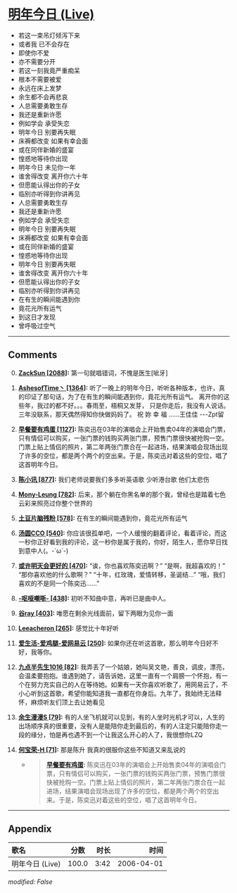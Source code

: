# [明年今日 (Live)](https://music.163.com/song?id=65915)

* 若这一束吊灯倾泻下来
* 或者我 已不会存在
* 即使你不爱
* 亦不需要分开
* 若这一刻我竟严重痴呆
* 根本不需要被爱
* 永远在床上发梦
* 余生都不会再悲哀
* 人总需要勇敢生存
* 我还是重新许愿
* 例如学会 承受失恋
* 明年今日 别要再失眠
* 床褥都改变 如果有幸会面
* 或在同伴新婚的盛宴
* 惶惑地等待你出现
* 明年今日 未见你一年
* 谁舍得改变 离开你六十年
* 但愿能认得出你的子女
* 临别亦听得到你讲再见
* 人总需要勇敢生存
* 我还是重新许愿
* 例如学会 承受失恋
* 明年今日 别要再失眠
* 床褥都改变 如果有幸会面
* 或在同伴新婚的盛宴
* 惶惑地等待你出现
* 明年今日 别要再失眠
* 谁舍得改变 离开你六十年
* 但愿能认得出你的子女
* 临别亦听得到你讲再见
* 在有生的瞬间能遇到你
* 竟花光所有运气
* 到这日才发现
* 曾呼吸过空气


---

## Comments
0. **[ZackSun \[2088\]](https://music.163.com/#/user/home?id=30922637):** 第一句就唱错词，不愧是医生[呲牙]

1. **[AshesofTime丶 \[1364\]](https://music.163.com/#/user/home?id=19495089):** 听了一晚上的明年今日，听听各种版本，也许，真的印证了那句话，为了在有生的瞬间能遇到你，竟花光所有运气。 离开你的这些年，我过的都不好。。。春雨至，梧桐又发芽， 只是你走后，我没有人说话。 三年没联系，那天偶然得知你快做妈妈了。 祝 妳 幸 福 ......王佳佳    ---Zpt留

2. **[早餐要有鸡蛋 \[1127\]](https://music.163.com/#/user/home?id=265477675):** 陈奕迅在03年的演唱会上开始售卖04年的演唱会门票，只有情侣可以购买，一张门票的钱购买两张门票，预售门票很快被抢购一空。门票上贴上情侣的照片，第二年两张门票合在一起进场，结果演唱会现场出现了许多的空位，都是两个两个的空出来。于是，陈奕迅对着这些的空位，唱了这首明年今日。

3. **[陈小讯 \[877\]](https://music.163.com/#/user/home?id=76927275):** 我们老师说要我们多多听英语歌 少听港台歌 他们太悲伤 

4. **[Mony-Leung \[782\]](https://music.163.com/#/user/home?id=67572680):** 后来，那个躺在你黑名单的那个我，曾经也是踏着七色云彩来照亮过你整个世界的  

5. **[土豆片脑残粉 \[578\]](https://music.163.com/#/user/home?id=40770548):** 在有生的瞬间能遇到你，竟花光所有运气

6. **[汤圆CCO \[540\]](https://music.163.com/#/user/home?id=288840252):** 你应该很孤单吧，一个人缓慢的翻着评论，看着评论，而这一秒你正好看到我的评论，这一秒你是属于我的，你好，陌生人，愿你早日找到意中人(。-`ω´-)

7. **[或许明天会更好的 \[470\]](https://music.163.com/#/user/home?id=390105291):** “诶，你也喜欢陈奕迅啊？” “是啊，我超喜欢的！” “那你喜欢他的什么歌啊？” “十年，红玫瑰，爱情转移，圣诞结…” “哦，我们喜欢的不是同一个陈奕迅……”

8. **[-呕哑嘲哳- \[438\]](https://music.163.com/#/user/home?id=328212939):** 初听不知曲中意，再听已是曲中人。

9. **[谷ray \[403\]](https://music.163.com/#/user/home?id=32120064):** 唯愿在剩余光线面前，留下两眼为见你一面

10. **[Leeacheron \[265\]](https://music.163.com/#/user/home?id=33179207):** 感觉比十年好听

11. **[爱生活-爱鸡腿-爱网易云 \[250\]](https://music.163.com/#/user/home?id=555497906):** 如果你还在听这首歌，那么明年今日好不好，我等你。

12. **[九点半先生1016 \[82\]](https://music.163.com/#/user/home?id=474689571):** 我弄丢了一个姑娘，她叫吴文艳，善良，调皮，漂亮，会温柔要抱抱。谁遇到她了，请告诉她，这里一直有一个肩膀一个怀抱，有一个在努力充实自己的人在等待她。如果有一天你喜欢听歌了，用网易云了，不小心听到这首歌，希望你能知道我一直都在你身后。九年了，我始终无法释怀，麻烦听友们顶上去让她看见

13. **[余生漫漫S \[79\]](https://music.163.com/#/user/home?id=285170172):** 有的人坐飞机就可以见到，有的人坐时光机才可以，人生的出场顺序真的很重要，没有人是能陪你走到最后的，有的人注定只能陪你走一段的缘分，怕是再也遇不到一个让我这么开心的人了，我很想你LZQ

14. **[何宝荣-H \[71\]](https://music.163.com/#/user/home?id=435728884):** 那是陈升  我真的很服你这些不知道又来乱说的
	* > **[早餐要有鸡蛋](https://music.163.com/#/user/home?id=265477675):** 陈奕迅在03年的演唱会上开始售卖04年的演唱会门票，只有情侣可以购买，一张门票的钱购买两张门票，预售门票很快被抢购一空。门票上贴上情侣的照片，第二年两张门票合在一起进场，结果演唱会现场出现了许多的空位，都是两个两个的空出来。于是，陈奕迅对着这些的空位，唱了这首明年今日。



---

## Appendix

|歌名|分数|时长|时间|
|:---|:---:|---:|---:|
|明年今日 (Live)|100.0|3:42|2006-04-01

*modified: False*